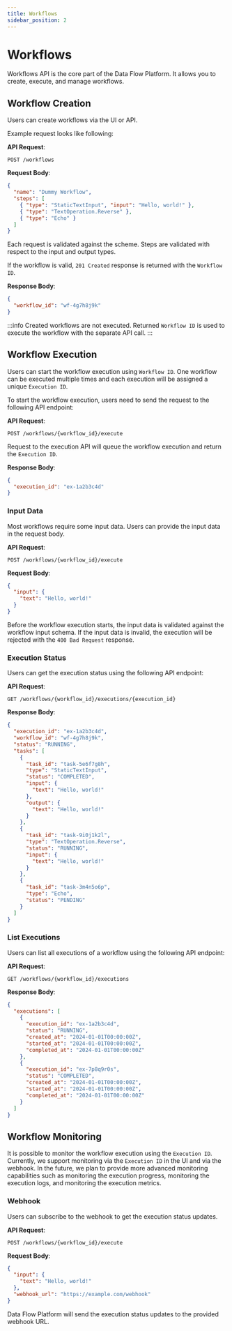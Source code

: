 ```yaml
---
title: Workflows
sidebar_position: 2
---
```


# Workflows

Workflows API is the core part of the Data Flow Platform. It allows you to create, execute, and manage workflows.

## Workflow Creation

Users can create workflows via the UI or API.

Example request looks like following:

**API Request**:

```
POST /workflows
```

**Request Body**:

```json
{
  "name": "Dummy Workflow",
  "steps": [
    { "type": "StaticTextInput", "input": "Hello, world!" },
    { "type": "TextOperation.Reverse" },
    { "type": "Echo" }
  ]
}
```

Each request is validated against the scheme. Steps are validated with respect to the input and output types.

If the workflow is valid, `201 Created` response is returned with the `Workflow ID`.

**Response Body**:

```json
{
  "workflow_id": "wf-4g7h8j9k"
}
```

:::info
Created workflows are not executed. Returned `Workflow ID` is used to execute the workflow with the separate API call.
:::

## Workflow Execution

Users can start the workflow execution using `Workflow ID`. One workflow can be executed multiple times and each execution will be assigned a unique `Execution ID`.

To start the workflow execution, users need to send the request to the following API endpoint:

**API Request**:

```
POST /workflows/{workflow_id}/execute
```

Request to the execution API will queue the workflow execution and return the `Execution ID`.

**Response Body**:

```json
{
  "execution_id": "ex-1a2b3c4d"
}
```

### Input Data

Most workflows require some input data. Users can provide the input data in the request body.

**API Request**:

```
POST /workflows/{workflow_id}/execute
```

**Request Body**:

```json
{
  "input": {
    "text": "Hello, world!"
  }
}
```

Before the workflow execution starts, the input data is validated against the workflow input schema. If the input data is invalid, the execution will be rejected with the `400 Bad Request` response.

### Execution Status

Users can get the execution status using the following API endpoint:

**API Request**:

```
GET /workflows/{workflow_id}/executions/{execution_id}
```

**Response Body**:

```json
{
  "execution_id": "ex-1a2b3c4d",
  "workflow_id": "wf-4g7h8j9k",
  "status": "RUNNING",
  "tasks": [
    {
      "task_id": "task-5e6f7g8h",
      "type": "StaticTextInput",
      "status": "COMPLETED",
      "input": {
        "text": "Hello, world!"
      },
      "output": {
        "text": "Hello, world!"
      }
    },
    {
      "task_id": "task-9i0j1k2l",
      "type": "TextOperation.Reverse",
      "status": "RUNNING",
      "input": {
        "text": "Hello, world!"
      }
    },
    {
      "task_id": "task-3m4n5o6p",
      "type": "Echo",
      "status": "PENDING"
    }
  ]
}
```

### List Executions

Users can list all executions of a workflow using the following API endpoint:

**API Request**:

```
GET /workflows/{workflow_id}/executions
```

**Response Body**:

```json
{
  "executions": [
    {
      "execution_id": "ex-1a2b3c4d",
      "status": "RUNNING",
      "created_at": "2024-01-01T00:00:00Z",
      "started_at": "2024-01-01T00:00:00Z",
      "completed_at": "2024-01-01T00:00:00Z"
    },
    {
      "execution_id": "ex-7p8q9r0s",
      "status": "COMPLETED",
      "created_at": "2024-01-01T00:00:00Z",
      "started_at": "2024-01-01T00:00:00Z",
      "completed_at": "2024-01-01T00:00:00Z"
    }
  ]
}
```

## Workflow Monitoring

It is possible to monitor the workflow execution using the `Execution ID`. Currently, we support monitoring via the `Execution ID` in the UI and via the webhook. In the future, we plan to provide more advanced monitoring capabilities such as monitoring the execution progress, monitoring the execution logs, and monitoring the execution metrics.

### Webhook

Users can subscribe to the webhook to get the execution status updates.

**API Request**:

```
POST /workflows/{workflow_id}/execute
```

**Request Body**:

```json
{
  "input": {
    "text": "Hello, world!"
  },
  "webhook_url": "https://example.com/webhook"
}
```

Data Flow Platform will send the execution status updates to the provided webhook URL.
